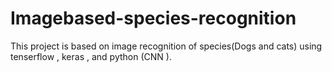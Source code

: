 # Imagebased-species-recognition
This project is based on image recognition of species(Dogs and cats) using tenserflow , keras , and python (CNN ).
